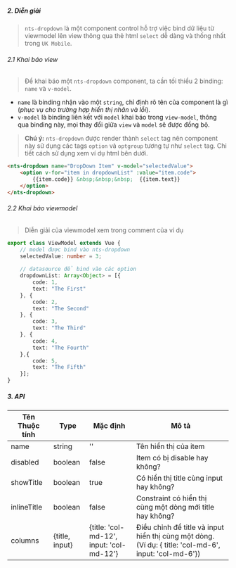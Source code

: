 ##### 2. Diễn giải
> `nts-dropdown` là một component control hỗ trợ việc bind dữ liệu từ viewmodel lên view thông qua thẻ html `select` dễ dàng và thống nhất trong `UK Mobile`.

###### 2.1 Khai báo view

> Để khai báo một `nts-dropdown` component, ta cần tối thiểu 2 binding: `name` và `v-model`.
- `name` là binding nhận vào một `string`, chỉ định rõ tên của component là gì (*phục vụ cho trường hợp hiển thị nhãn và lỗi*).
- `v-model` là binding liên kết với `model` khai báo trong `view-model`, thông qua binding này, mọi thay đổi giữa `view` và `model` sẽ được đồng bộ.

> **Chú ý:** `nts-dropdown` được render thành `select` tag nên component này sử dụng các tags `option` và `optgroup` tương tự như `select` tag. Chi tiết cách sử dụng xem ví dụ html bên dưới.

```html
<nts-dropdown name="DropDown Item" v-model="selectedValue">
    <option v-for="item in dropdownList" :value="item.code">
        {{item.code}} &nbsp;&nbsp;&nbsp;  {{item.text}}
    </option>
</nts-dropdown>
```

###### 2.2 Khai báo viewmodel

> Diễn giải của viewmodel xem trong comment của ví dụ

```typescript
export class ViewModel extends Vue {
    // model được bind vào nts-dropdown
    selectedValue: number = 3;
    
    // datasource để bind vào các option
    dropdownList: Array<Object> = [{
        code: 1,
        text: "The First"
    }, {
        code: 2,
        text: "The Second"
    }, {
        code: 3,
        text: "The Third"
    }, {
        code: 4,
        text: "The Fourth"
    },{
        code: 5,
        text: "The Fifth"
    }];
}
```

##### 3. API

| Tên Thuộc tính| Type | Mặc định | Mô tả |
| --------------|------| -------- | ------|
| name | string | '' | Tên hiển thị của item |
| disabled | boolean | false | Item có bị disable hay không? |
| showTitle | boolean | true | Có hiển thị title cùng input hay không? |
| inlineTitle | boolean | false | Constraint có hiển thị cùng một dòng mới title hay không? |
| columns | {title, input} | {title: 'col-md-12', input: 'col-md-12'} | Điều chỉnh để title và input hiển thị cùng một dòng. (Ví dụ: { title: 'col-md-6', input: 'col-md-6'})|